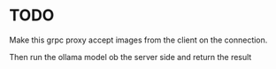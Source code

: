 # TODO

Make this grpc proxy accept images from the client on the connection.

Then run the ollama model ob the server side and return the result
